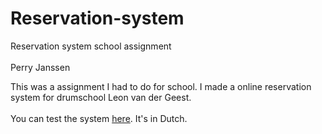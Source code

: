 # Reservation-system
Reservation system school assignment
<br><br>
Perry Janssen

This was a assignment I had to do for school. I made a online reservation system for drumschool Leon van der Geest. <br><br>
You can test the system [here](http://stud.hosted.hr.nl/0924208/leondrums). It's in Dutch.
